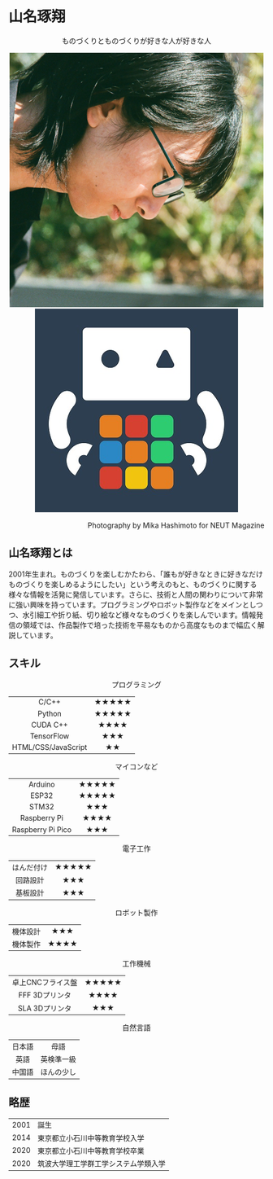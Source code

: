 # 山名琢翔

<div style="text-align:center">ものづくりとものづくりが好きな人が好きな人</div>

<div style="text-align:center">

<img class="pic2" src="img/face.png" alt="山名琢翔"><img class="pic2" src="img/icon.jpg" alt="にゃにゃん">

</div>
<p style="text-align: right">Photography by Mika Hashimoto for NEUT Magazine</p>



## 山名琢翔とは

2001年生まれ。ものづくりを楽しむかたわら、「誰もが好きなときに好きなだけものづくりを楽しめるようにしたい」という考えのもと、ものづくりに関する様々な情報を活発に発信しています。さらに、技術と人間の関わりについて非常に強い興味を持っています。プログラミングやロボット製作などをメインとしつつ、水引細工や折り紙、切り絵など様々なものづくりを楽しんでいます。情報発信の領域では、作品製作で培った技術を平易なものから高度なものまで幅広く解説しています。





## スキル

<div style="text-align:center;">

<div class="skill_div"><p class="skill_header">プログラミング</p>
<div class="table_wrapper"><table class="skill_table"><tbody>
<tr><td>C/C++</td><td>★★★★★</td></tr>
<tr><td>Python</td><td>★★★★★</td></tr>
<tr><td>CUDA C++</td><td>★★★★</td></tr>
<tr><td>TensorFlow</td><td>★★★</td></tr>
<tr><td>HTML/CSS/JavaScript</td><td>★★</td></tr>
</tbody></table></div></div>

<div class="skill_div"><p class="skill_header">マイコンなど</p>
<div class="table_wrapper"><table class="skill_table"><tbody>
<tr><td>Arduino</td><td>★★★★★</td></tr>
<tr><td>ESP32</td><td>★★★★★</td></tr>
<tr><td>STM32</td><td>★★★</td></tr>
<tr><td>Raspberry Pi</td><td>★★★★</td></tr>
<tr><td>Raspberry Pi Pico</td><td>★★★</td></tr>
</tbody></table></div></div>

<div class="skill_div"><p class="skill_header">電子工作</p>
<div class="table_wrapper"><table class="skill_table"><tbody>
<tr><td>はんだ付け</td><td>★★★★★</td></tr>
<tr><td>回路設計</td><td>★★★</td></tr>
<tr><td>基板設計</td><td>★★★</td></tr>
</tbody></table></div></div>

<div class="skill_div"><p class="skill_header">ロボット製作</p>
<div class="table_wrapper"><table class="skill_table"><tbody>
<tr><td>機体設計</td><td>★★★</td></tr>
<tr><td>機体製作</td><td>★★★★</td></tr>
</tbody></table></div></div>

<div class="skill_div"><p class="skill_header">工作機械</p>
<div class="table_wrapper"><table class="skill_table"><tbody>
<tr><td>卓上CNCフライス盤</td><td>★★★★★</td></tr>
<tr><td>FFF 3Dプリンタ</td><td>★★★★</td></tr>
<tr><td>SLA 3Dプリンタ</td><td>★★★</td></tr>
</tbody></table></div></div>

<div class="skill_div"><p class="skill_header">自然言語</p>
<div class="table_wrapper"><table class="skill_table"><tbody>
<tr><td>日本語</td><td>母語</td></tr>
<tr><td>英語</td><td>英検準一級</td></tr>
<tr><td>中国語</td><td>ほんの少し</td></tr>
</tbody></table></div></div>

</div>



## 略歴
<div class="table_wrapper"><table><tbody>
<tr><td>2001</td><td>誕生</td></tr>
<tr><td>2014</td><td>東京都立小石川中等教育学校入学</td></tr>
<tr><td>2020</td><td>東京都立小石川中等教育学校卒業</td></tr>
<tr><td>2020</td><td>筑波大学理工学群工学システム学類入学</td></tr>
</tbody></table></div>
